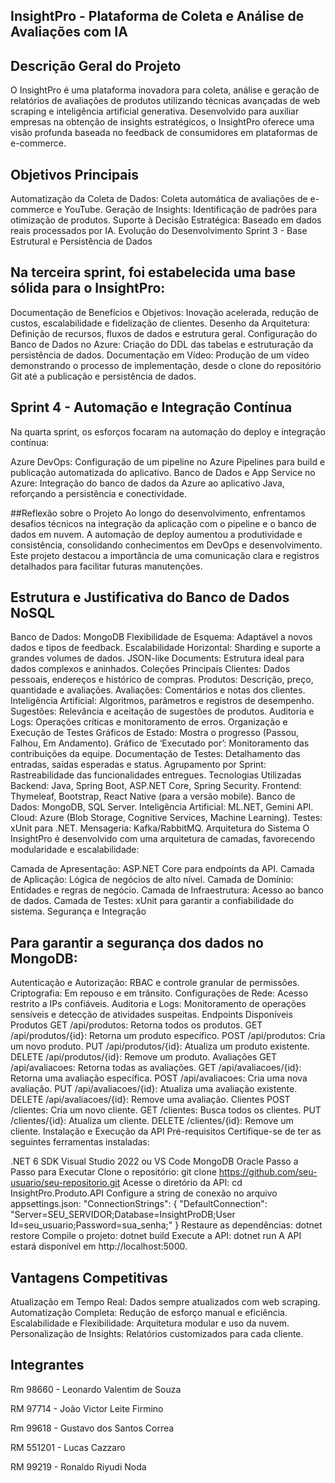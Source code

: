 ## InsightPro - Plataforma de Coleta e Análise de Avaliações com IA

## Descrição Geral do Projeto

O InsightPro é uma plataforma inovadora para coleta, análise e geração de relatórios de avaliações de produtos utilizando técnicas avançadas de web scraping e inteligência artificial generativa. Desenvolvido para auxiliar empresas na obtenção de insights estratégicos, o InsightPro oferece uma visão profunda baseada no feedback de consumidores em plataformas de e-commerce.

## Objetivos Principais

Automatização da Coleta de Dados: Coleta automática de avaliações de e-commerce e YouTube.
Geração de Insights: Identificação de padrões para otimização de produtos.
Suporte à Decisão Estratégica: Baseado em dados reais processados por IA.
Evolução do Desenvolvimento
Sprint 3 - Base Estrutural e Persistência de Dados

## Na terceira sprint, foi estabelecida uma base sólida para o InsightPro:

Documentação de Benefícios e Objetivos: Inovação acelerada, redução de custos, escalabilidade e fidelização de clientes.
Desenho da Arquitetura: Definição de recursos, fluxos de dados e estrutura geral.
Configuração do Banco de Dados no Azure: Criação do DDL das tabelas e estruturação da persistência de dados.
Documentação em Vídeo: Produção de um vídeo demonstrando o processo de implementação, desde o clone do repositório Git até a publicação e persistência de dados.

## Sprint 4 - Automação e Integração Contínua
Na quarta sprint, os esforços focaram na automação do deploy e integração contínua:

Azure DevOps: Configuração de um pipeline no Azure Pipelines para build e publicação automatizada do aplicativo.
Banco de Dados e App Service no Azure: Integração do banco de dados da Azure ao aplicativo Java, reforçando a persistência e conectividade.

##Reflexão sobre o Projeto
Ao longo do desenvolvimento, enfrentamos desafios técnicos na integração da aplicação com o pipeline e o banco de dados em nuvem. A automação de deploy aumentou a produtividade e consistência, consolidando conhecimentos em DevOps e desenvolvimento. Este projeto destacou a importância de uma comunicação clara e registros detalhados para facilitar futuras manutenções.

## Estrutura e Justificativa do Banco de Dados NoSQL
Banco de Dados: MongoDB
Flexibilidade de Esquema: Adaptável a novos dados e tipos de feedback.
Escalabilidade Horizontal: Sharding e suporte a grandes volumes de dados.
JSON-like Documents: Estrutura ideal para dados complexos e aninhados.
Coleções Principais
Clientes: Dados pessoais, endereços e histórico de compras.
Produtos: Descrição, preço, quantidade e avaliações.
Avaliações: Comentários e notas dos clientes.
Inteligência Artificial: Algoritmos, parâmetros e registros de desempenho.
Sugestões: Relevância e aceitação de sugestões de produtos.
Auditoria e Logs: Operações críticas e monitoramento de erros.
Organização e Execução de Testes
Gráficos de Estado: Mostra o progresso (Passou, Falhou, Em Andamento).
Gráfico de ‘Executado por’: Monitoramento das contribuições da equipe.
Documentação de Testes: Detalhamento das entradas, saídas esperadas e status.
Agrupamento por Sprint: Rastreabilidade das funcionalidades entregues.
Tecnologias Utilizadas
Backend: Java, Spring Boot, ASP.NET Core, Spring Security.
Frontend: Thymeleaf, Bootstrap, React Native (para a versão mobile).
Banco de Dados: MongoDB, SQL Server.
Inteligência Artificial: ML.NET, Gemini API.
Cloud: Azure (Blob Storage, Cognitive Services, Machine Learning).
Testes: xUnit para .NET.
Mensageria: Kafka/RabbitMQ.
Arquitetura do Sistema
O InsightPro é desenvolvido com uma arquitetura de camadas, favorecendo modularidade e escalabilidade:

Camada de Apresentação: ASP.NET Core para endpoints da API.
Camada de Aplicação: Lógica de negócios de alto nível.
Camada de Domínio: Entidades e regras de negócio.
Camada de Infraestrutura: Acesso ao banco de dados.
Camada de Testes: xUnit para garantir a confiabilidade do sistema.
Segurança e Integração

## Para garantir a segurança dos dados no MongoDB:
Autenticação e Autorização: RBAC e controle granular de permissões.
Criptografia: Em repouso e em trânsito.
Configurações de Rede: Acesso restrito a IPs confiáveis.
Auditoria e Logs: Monitoramento de operações sensíveis e detecção de atividades suspeitas.
Endpoints Disponíveis
Produtos
GET /api/produtos: Retorna todos os produtos.
GET /api/produtos/{id}: Retorna um produto específico.
POST /api/produtos: Cria um novo produto.
PUT /api/produtos/{id}: Atualiza um produto existente.
DELETE /api/produtos/{id}: Remove um produto.
Avaliações
GET /api/avaliacoes: Retorna todas as avaliações.
GET /api/avaliacoes/{id}: Retorna uma avaliação específica.
POST /api/avaliacoes: Cria uma nova avaliação.
PUT /api/avaliacoes/{id}: Atualiza uma avaliação existente.
DELETE /api/avaliacoes/{id}: Remove uma avaliação.
Clientes
POST /clientes: Cria um novo cliente.
GET /clientes: Busca todos os clientes.
PUT /clientes/{id}: Atualiza um cliente.
DELETE /clientes/{id}: Remove um cliente.
Instalação e Execução da API
Pré-requisitos
Certifique-se de ter as seguintes ferramentas instaladas:

.NET 6 SDK
Visual Studio 2022 ou VS Code
MongoDB
Oracle
Passo a Passo para Executar
Clone o repositório:
git clone https://github.com/seu-usuario/seu-repositorio.git
Acesse o diretório da API:
cd InsightPro.Produto.API
Configure a string de conexão no arquivo appsettings.json:
"ConnectionStrings": {
  "DefaultConnection": "Server=SEU_SERVIDOR;Database=InsightProDB;User Id=seu_usuario;Password=sua_senha;"
}
Restaure as dependências:
dotnet restore
Compile o projeto:
dotnet build
Execute a API:
dotnet run
A API estará disponível em http://localhost:5000.

## Vantagens Competitivas
Atualização em Tempo Real: Dados sempre atualizados com web scraping.
Automatização Completa: Redução de esforço manual e eficiência.
Escalabilidade e Flexibilidade: Arquitetura modular e uso da nuvem.
Personalização de Insights: Relatórios customizados para cada cliente.

## Integrantes
Rm 98660 - Leonardo Valentim de Souza

RM 97714 - João Victor Leite Firmino

Rm 99618 - Gustavo dos Santos Correa

RM 551201 - Lucas Cazzaro

RM 99219 - Ronaldo Riyudi Noda
